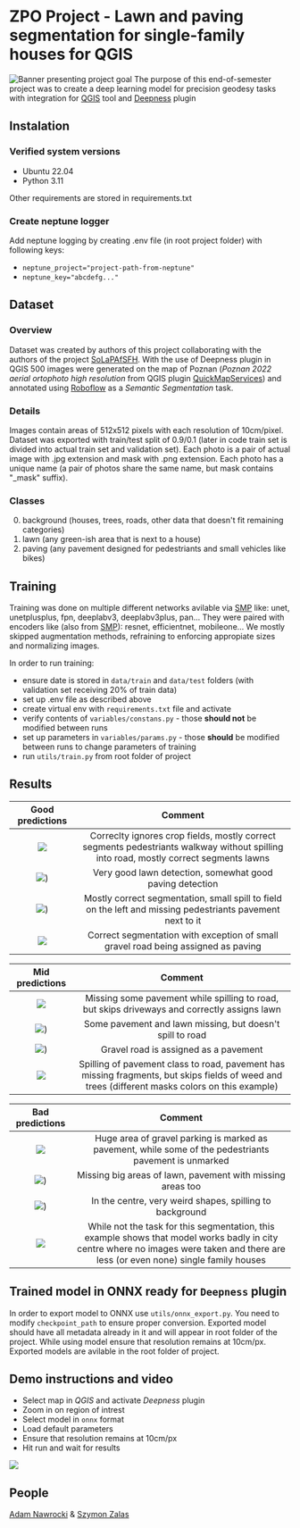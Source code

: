 # ZPO Project - Lawn and paving segmentation for single-family houses for QGIS
![Banner presenting project goal](img/banner.png)
The purpose of this end-of-semester project was to create a deep learning model for precision geodesy tasks with integration for [QGIS](https://qgis.org/) tool and [Deepness](https://qgis-plugin-deepness.readthedocs.io/en/latest/) plugin


## Instalation
### Verified system versions
 - Ubuntu 22.04
 - Python 3.11

Other requirements are stored in requirements.txt

### Create neptune logger
Add neptune logging by  creating .env file (in root project folder) with following keys:
- `neptune_project="project-path-from-neptune"`
- `neptune_key="abcdefg..."`

## Dataset
### Overview
Dataset was created by authors of this project collaborating with the authors of the project [SoLaPAfSFH](https://github.com/2acholsk1/SoLaPAfSFH). With the use of Deepness plugin in QGIS 500 images were generated on the map of Poznan (_Poznan 2022 aerial ortophoto high resolution_ from QGIS plugin [QuickMapServices](https://plugins.qgis.org/plugins/quick_map_services/)) and annotated using [Roboflow](https://roboflow.com/) as a _Semantic Segmentation_ task. 
### Details
Images contain areas of 512x512 pixels with each resolution of 10cm/pixel.
Dataset was exported with train/test split of 0.9/0.1 (later in code train set is divided into actual train set and validation set). Each photo is a pair of actual image with .jpg extension and mask with .png extension. Each photo has a unique name (a pair of photos share the same name, but mask contains "_mask" suffix).
### Classes
0) background (houses, trees, roads, other data that doesn't fit remaining categories)
1) lawn (any green-ish area that is next to a house)
2) paving (any pavement designed for pedestriants and small vehicles like bikes)


## Training
Training was done on multiple different networks avilable via [SMP](https://github.com/qubvel-org/segmentation_models.pytorch) like: unet, unetplusplus, fpn, deeplabv3, deeplabv3plus, pan... They were paired with encoders like (also from [SMP](https://smp.readthedocs.io/en/latest/encoders.html)): resnet, efficientnet, mobileone... We mostly skipped augmentation methods, refraining to enforcing appropiate sizes and normalizing images.

In order to run training:
- ensure date is stored in `data/train` and `data/test` folders (with validation set receiving 20% of train data)
- set up .env file as described above
- create virtual env with `requirements.txt` file and activate
- verify contents of `variables/constans.py` - those **should not** be modified between runs
- set up parameters in `variables/params.py` - those **should** be modified between runs to change parameters of training
- run `utils/train.py` from root folder of project


## Results
Good predictions            |  Comment
:-------------------------:|:-------------------------:
![](img/good2.png)  |  Correclty ignores crop fields, mostly correct segments pedestriants walkway without spilling into road, mostly correct segments lawns
![](img/good3.png))  |  Very good lawn detection, somewhat good paving detection
![](img/good4.png))  |  Mostly correct segmentation, small spill to field on the left and missing pedestriants pavement next to it
![](img/good5.png)  |  Correct segmentation with exception of small gravel road being assigned as paving

Mid predictions            |  Comment
:-------------------------:|:-------------------------:
![](img/mid1.png)  |  Missing some pavement while spilling to road, but skips driveways and correctly assigns lawn
![](img/mid2.png))  |  Some pavement and lawn missing, but doesn't spill to road
![](img/mid3.png))  |  Gravel road is assigned as a pavement
![](img/mid4.png)  |  Spilling of pavement class to road, pavement has missing fragments, but skips fields of weed and trees (different masks colors on this example)


Bad predictions            |  Comment
:-------------------------:|:-------------------------:
![](img/bad1.png)  |  Huge area of gravel parking is marked as pavement, while some of the pedestriants pavement is unmarked
![](img/bad2.png))  |  Missing big areas of lawn, pavement with missing areas too
![](img/bad3.png))  | In the centre, very weird shapes, spilling to background
![](img/bad4.png)  |  While not the task for this segmentation, this example shows that model works badly in city centre where no images were taken and there are less (or even none) single family houses



## Trained model in ONNX ready for `Deepness` plugin
In order to export model to ONNX use `utils/onnx_export.py`. You need to modify `checkpoint_path` to ensure proper conversion. Exported model should have all metadata already in it and will appear in root folder of the project.
While using model ensure that resolution remains at 10cm/px.
Exported models are avilable in the root folder of project.

## Demo instructions and video
- Select map in _QGIS_ and activate _Deepness_ plugin
- Zoom in on region of intrest
- Select model in `onnx` format
- Load default parameters
- Ensure that resolution remains at 10cm/px
- Hit run and wait for results


![](img/tutorial.gif)


## People
[Adam Nawrocki](https://github.com/AdamTheStudent) & [Szymon Zalas](https://github.com/szymonzalas)
